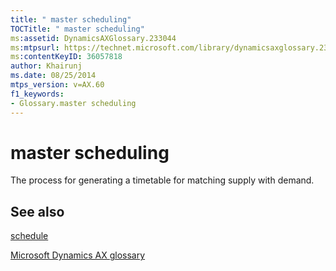 ```yaml
---
title: " master scheduling"
TOCTitle: " master scheduling"
ms:assetid: DynamicsAXGlossary.233044
ms:mtpsurl: https://technet.microsoft.com/library/dynamicsaxglossary.233044(v=AX.60)
ms:contentKeyID: 36057818
author: Khairunj
ms.date: 08/25/2014
mtps_version: v=AX.60
f1_keywords:
- Glossary.master scheduling
---
```


# master scheduling

The process for generating a timetable for matching supply with demand.

## See also

[schedule](schedule.md)

[Microsoft Dynamics AX glossary](glossary/microsoft-dynamics-ax-glossary.md)

  


